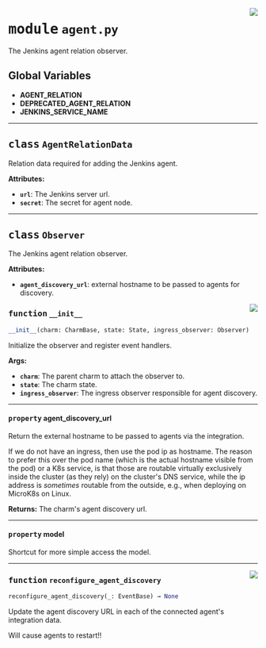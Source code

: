 <!-- markdownlint-disable -->

<a href="../src/agent.py#L0"><img align="right" style="float:right;" src="https://img.shields.io/badge/-source-cccccc?style=flat-square"></a>

# <kbd>module</kbd> `agent.py`
The Jenkins agent relation observer. 

**Global Variables**
---------------
- **AGENT_RELATION**
- **DEPRECATED_AGENT_RELATION**
- **JENKINS_SERVICE_NAME**


---

## <kbd>class</kbd> `AgentRelationData`
Relation data required for adding the Jenkins agent. 



**Attributes:**
 
 - <b>`url`</b>:  The Jenkins server url. 
 - <b>`secret`</b>:  The secret for agent node. 





---

## <kbd>class</kbd> `Observer`
The Jenkins agent relation observer. 



**Attributes:**
 
 - <b>`agent_discovery_url`</b>:  external hostname to be passed to agents for discovery. 

<a href="../src/agent.py#L38"><img align="right" style="float:right;" src="https://img.shields.io/badge/-source-cccccc?style=flat-square"></a>

### <kbd>function</kbd> `__init__`

```python
__init__(charm: CharmBase, state: State, ingress_observer: Observer)
```

Initialize the observer and register event handlers. 



**Args:**
 
 - <b>`charm`</b>:  The parent charm to attach the observer to. 
 - <b>`state`</b>:  The charm state. 
 - <b>`ingress_observer`</b>:  The ingress observer responsible for agent discovery. 


---

#### <kbd>property</kbd> agent_discovery_url

Return the external hostname to be passed to agents via the integration. 

If we do not have an ingress, then use the pod ip as hostname. The reason to prefer this over the pod name (which is the actual hostname visible from the pod) or a K8s service, is that those are routable virtually exclusively inside the cluster (as they rely) on the cluster's DNS service, while the ip address is _sometimes_ routable from the outside, e.g., when deploying on MicroK8s on Linux. 



**Returns:**
  The charm's agent discovery url. 

---

#### <kbd>property</kbd> model

Shortcut for more simple access the model. 



---

<a href="../src/agent.py#L255"><img align="right" style="float:right;" src="https://img.shields.io/badge/-source-cccccc?style=flat-square"></a>

### <kbd>function</kbd> `reconfigure_agent_discovery`

```python
reconfigure_agent_discovery(_: EventBase) → None
```

Update the agent discovery URL in each of the connected agent's integration data. 

Will cause agents to restart!! 


